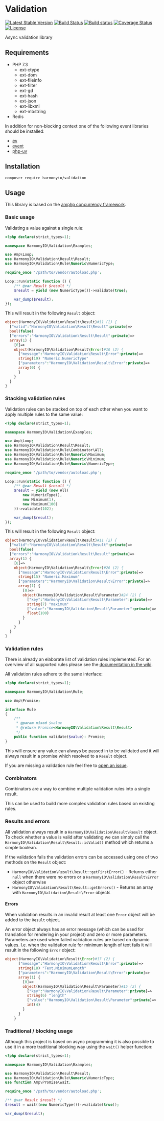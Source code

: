 # Validation

[![Latest Stable Version](https://poser.pugx.org/harmonyio/validation/v/stable)](https://packagist.org/packages/harmonyio/validation)
[![Build Status](https://travis-ci.org/HarmonyIO/Validation.svg?branch=master)](https://travis-ci.org/HarmonyIO/Validation)
[![Build status](https://ci.appveyor.com/api/projects/status/h5bx81bvncatlium/branch/master?svg=true)](https://ci.appveyor.com/project/PeeHaa/validation/branch/master)
[![Coverage Status](https://coveralls.io/repos/github/HarmonyIO/Validation/badge.svg?branch=master)](https://coveralls.io/github/HarmonyIO/Validation?branch=master)
[![License](https://poser.pugx.org/harmonyio/validation/license)](https://packagist.org/packages/harmonyio/validation)

Async validation library

## Requirements

- PHP 7.3
  - ext-ctype
  - ext-dom
  - ext-fileinfo
  - ext-filter
  - ext-gd
  - ext-hash
  - ext-json
  - ext-libxml
  - ext-mbstring
- Redis

In addition for non-blocking context one of the following event libraries should be installed:

- [ev](https://pecl.php.net/package/ev)
- [event](https://pecl.php.net/package/event)
- [php-uv](https://github.com/bwoebi/php-uv)

## Installation

```
composer require harmonyio/validation
```

## Usage

This library is based on the [amphp concurrency framework](https://amphp.org/).

### Basic usage

Validating a value against a single rule:

```php
<?php declare(strict_types=1);

namespace HarmonyIO\Validation\Examples;

use Amp\Loop;
use HarmonyIO\Validation\Result\Result;
use HarmonyIO\Validation\Rule\Numeric\NumericType;

require_once '/path/to/vendor/autoload.php';

Loop::run(static function () {
    /** @var Result $result */
    $result = yield (new NumericType())->validate(true);

    var_dump($result);
});
```

This will result in the following `Result` object:

```php
object(HarmonyIO\Validation\Result\Result)#11 (2) {
  ["valid":"HarmonyIO\Validation\Result\Result":private]=>
  bool(false)
  ["errors":"HarmonyIO\Validation\Result\Result":private]=>
  array(1) {
    [0]=>
    object(HarmonyIO\Validation\Result\Error)#10 (2) {
      ["message":"HarmonyIO\Validation\Result\Error":private]=>
      string(19) "Numeric.NumericType"
      ["parameters":"HarmonyIO\Validation\Result\Error":private]=>
      array(0) {
      }
    }
  }
}
```

### Stacking validation rules

Validation rules can be stacked on top of each other when you want to apply multiple rules to the same value:

```php
<?php declare(strict_types=1);

namespace HarmonyIO\Validation\Examples;

use Amp\Loop;
use HarmonyIO\Validation\Result\Result;
use HarmonyIO\Validation\Rule\Combinator\All;
use HarmonyIO\Validation\Rule\Numeric\Maximum;
use HarmonyIO\Validation\Rule\Numeric\Minimum;
use HarmonyIO\Validation\Rule\Numeric\NumericType;

require_once '/path/to/vendor/autoload.php';

Loop::run(static function () {
    /** @var Result $result */
    $result = yield (new All(
        new NumericType(),
        new Minimum(1),
        new Maximum(100)
    ))->validate(102);

    var_dump($result);
});
```

This will result in the following `Result` object:

```php
object(HarmonyIO\Validation\Result\Result)#11 (2) {
  ["valid":"HarmonyIO\Validation\Result\Result":private]=>
  bool(false)
  ["errors":"HarmonyIO\Validation\Result\Result":private]=>
  array(1) {
    [0]=>
    object(HarmonyIO\Validation\Result\Error)#26 (2) {
      ["message":"HarmonyIO\Validation\Result\Error":private]=>
      string(15) "Numeric.Maximum"
      ["parameters":"HarmonyIO\Validation\Result\Error":private]=>
      array(1) {
        [0]=>
        object(HarmonyIO\Validation\Result\Parameter)#24 (2) {
          ["key":"HarmonyIO\Validation\Result\Parameter":private]=>
          string(7) "maximum"
          ["value":"HarmonyIO\Validation\Result\Parameter":private]=>
          float(100)
        }
      }
    }
  }
}
```

### Validation rules

There is already an elaborate list of validation rules implemented. For an overview of all supported rules please see the [documentation in the wiki](wikilink).

All validation rules adhere to the same interface:

```php
<?php declare(strict_types=1);

namespace HarmonyIO\Validation\Rule;

use Amp\Promise;

interface Rule
{
    /**
     * @param mixed $value
     * @return Promise<HarmonyIO\Validation\Result\Result>
     */
    public function validate($value): Promise;
}
```

This will ensure any value can always be passed in to be validated and it will always result in a promise which resolved to a `Result` object.

If you are missing a validation rule feel free to [open an issue](https://github.com/HarmonyIO/Validation/issues/new?labels=new%20rule).

### Combinators

Combinators are a way to combine multiple validation rules into a single result.

This can be used to build more complex validation rules based on existing rules.

### Results and errors

All validation always result in a `HarmonyIO\Validation\Result\Result` object.  
To check whether a value is valid after validating we can simply call the `HarmonyIO\Validation\Result\Result::isValid()` method which returns a simple boolean.

If the validation fails the validation errors can be accessed using one of two methods on the `Result` object:

- `HarmonyIO\Validation\Result\Result::getFirstError()` - Returns either `null` when there were no errors or a `HarmonyIO\Validation\Result\Error` object otherwise
- `HarmonyIO\Validation\Result\Result::getErrors()` - Returns an array with `HarmonyIO\Validation\Result\Error` objects

#### Errors

When validation results in an invalid result at least one `Error` object will be added to the `Result` object.

An error object always has an error message (which can be used for translation for rendering in your project) and zero or more parameters.  
Parameters are used when failed validation rules are based on dynamic values. I.e. when the validation rule for minimum length of text fails it will result in the following `Error` object:

```php
object(HarmonyIO\Validation\Result\Error)#17 (2) {
      ["message":"HarmonyIO\Validation\Result\Error":private]=>
      string(18) "Text.MinimumLength"
      ["parameters":"HarmonyIO\Validation\Result\Error":private]=>
      array(1) {
        [0]=>
        object(HarmonyIO\Validation\Result\Parameter)#15 (2) {
          ["key":"HarmonyIO\Validation\Result\Parameter":private]=>
          string(6) "length"
          ["value":"HarmonyIO\Validation\Result\Parameter":private]=>
          int(4)
        }
      }
    }
```

### Traditional / blocking usage

Although this project is based on async programming it is also possible to use it in a more traditional blocking way using the `wait()` helper function:

```php
<?php declare(strict_types=1);

namespace HarmonyIO\Validation\Examples;

use HarmonyIO\Validation\Result\Result;
use HarmonyIO\Validation\Rule\Numeric\NumericType;
use function Amp\Promise\wait;

require_once '/path/to/vendor/autoload.php';

/** @var Result $result */
$result = wait((new NumericType())->validate(true));

var_dump($result);
```
